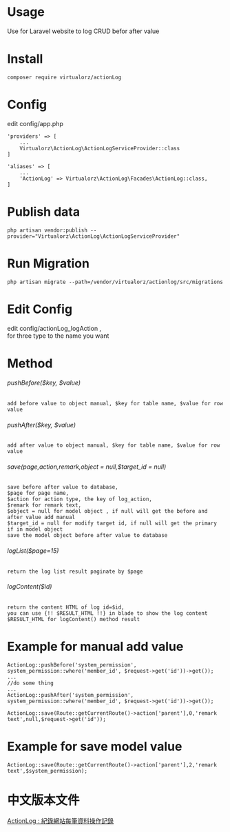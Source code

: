 # Usage
Use for Laravel website to log CRUD befor after value

# Install
    composer require virtualorz/actionLog
    
# Config
edit config/app.php
    
    'providers' => [
        ...
        Virtualorz\ActionLog\ActionLogServiceProvider::class
    ]
    
    'aliases' => [
        ...
        'ActionLog' => Virtualorz\ActionLog\Facades\ActionLog::class,
    ]
   
# Publish data
    php artisan vendor:publish --provider="Virtualorz\ActionLog\ActionLogServiceProvider"
    
# Run Migration
    php artisan migrate --path=/vendor/virtualorz/actionlog/src/migrations
    
# Edit Config
edit config/actionLog_logAction , <br />
for three type to the name you want
    
# Method

###### pushBefore($key, $value)
    add before value to object manual, $key for table name, $value for row value

###### pushAfter($key, $value)
    add after value to object manual, $key for table name, $value for row value

###### save($page,$action,$remark,$object = null,$target_id = null)
    save before after value to database,
    $page for page name,
    $action for action type, the key of log_action,
    $remark for remark text,
    $object = null for model object , if null will get the before and after value add manual
    $target_id = null for modify target id, if null will get the primary if in model object
    save the model object before after value to database

###### logList($page=15)
    return the log list result paginate by $page

###### logContent($id)
    return the content HTML of log id=$id,
    you can use {!! $RESULT_HTML !!} in blade to show the log content
    $RESULT_HTML for logContent() method result

# Example for manual add value
    ActionLog::pushBefore('system_permission', system_permission::where('member_id', $request->get('id'))->get());
    ...
    //do some thing
    ...
    ActionLog::pushAfter('system_permission', system_permission::where('member_id', $request->get('id'))->get());
    
    ActionLog::save(Route::getCurrentRoute()->action['parent'],0,'remark text',null,$request->get('id'));

# Example for save model value
    ActionLog::save(Route::getCurrentRoute()->action['parent'],2,'remark text',$system_permission);
   
# 中文版本文件
[ActionLog : 紀錄網站每筆資料操作記錄](http://www.alvinchen.club/2019/06/28/%e4%bd%9c%e5%93%81laravel-package-actionlog-%e7%b4%80%e9%8c%84%e7%b6%b2%e7%ab%99%e6%af%8f%e7%ad%86%e8%b3%87%e6%96%99%e6%93%8d%e4%bd%9c%e8%a8%98%e9%8c%84/)
